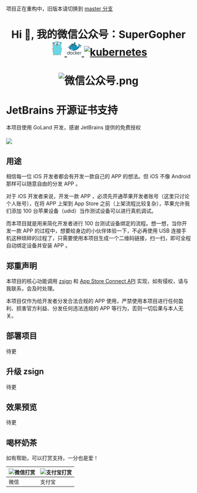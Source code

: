 项目正在重构中，旧版本请切换到 [master 分支](https://github.com/togettoyou/super-signature/tree/master)

<h1 align="center">Hi 👋, 我的微信公众号：SuperGopher
<a href="https://golang.org" target="_blank"> <img src="https://raw.githubusercontent.com/devicons/devicon/master/icons/go/go-original.svg" alt="go" width="40" height="40"/> </a> <a href="https://www.docker.com/" target="_blank"> <img src="https://raw.githubusercontent.com/devicons/devicon/master/icons/docker/docker-original-wordmark.svg" alt="docker" width="40" height="40"/> </a>  <a href="https://kubernetes.io" target="_blank"> <img src="https://www.vectorlogo.zone/logos/kubernetes/kubernetes-icon.svg" alt="kubernetes" width="40" height="40"/> </a></h1>

<h1 align="center">


![微信公众号.png](https://user-images.githubusercontent.com/55381228/155444889-eacc0104-cd85-45c9-b7b7-9036e0c2334c.jpg)
</h1>

# JetBrains 开源证书支持

本项目使用 GoLand 开发，感谢 JetBrains 提供的免费授权

<a href="https://www.jetbrains.com/?from=togettoyou" target="_blank"><img src="https://user-images.githubusercontent.com/55381228/127271051-14879011-41dd-4d1b-88a2-1591925b51de.png" width="250" align="middle"/></a>

## 用途

相信每一位 iOS 开发者都会有开发一款自己的 APP 的想法。但 iOS 不像 Android 那样可以随意自由的分发 APP 。

对于 iOS 开发者来说，开发一款 APP ，必须先开通苹果开发者账号（这里只讨论个人账号），在将 APP 上架到 App Store 之前（上架流程比较复杂），苹果允许我们添加 100 台苹果设备（udid）当作测试设备可以进行真机调试。

而本项目就是用来简化开发者进行 100 台测试设备绑定的流程。想一想，当你开发一款 APP 的过程中，想要给身边的小伙伴体验一下，不必再使用 USB
连接手机这种琐碎的过程了，只需要使用本项目生成一个二维码链接，扫一扫，即可全程自动绑定设备并安装 APP 。

## 郑重声明

本项目的核心功能调用 [zsign](https://github.com/zhlynn/zsign)
和 [App Store Connect API](https://developer.apple.com/documentation/appstoreconnectapi) 实现，如有侵权，请与我联系，会及时处理。

本项目仅作为给开发者分发合法合规的 APP 使用，严禁使用本项目进行任何盈利、损害官方利益、分发任何违法违规的 APP 等行为，否则一切后果与本人无关。

## 部署项目

待更

## 升级 zsign

待更

## 效果预览

待更

## 喝杯奶茶

如有帮助，可以打赏支持，一分也是爱！

|  ![微信打赏](https://user-images.githubusercontent.com/55381228/155450359-0ce92911-fd3f-4d6b-9878-e40a17b34652.jpg)   | ![支付宝打赏](https://user-images.githubusercontent.com/55381228/155450383-509d0475-5497-4983-8583-137946b4d78e.jpg)  |
|  ----  | ----  |
| 微信  | 支付宝 |
